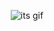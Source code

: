 <p align="center">
  <img src="https://github.com/Xenxia/Xenxia/blob/main/retroWaveGif-4.gif?raw=true" alt="its gif" />
</p>


<!-- 
<a href="https://github.com/Xenxia">
  <img height="150px" src="https://github-readme-stats.vercel.app/api?username=Xenxia&show_icons=true&title_color=6bd600&text_color=dedede&icon_color=438600&bg_color=0d1117&hide_border=true&count_private=true" alt="Xenxia's github stats" />

  <img height="150px" src="https://github-readme-stats.vercel.app/api/top-langs?username=Xenxia&title_color=6bd600&text_color=dedede&icon_color=438600&bg_color=0d1117&hide_border=true&layout=compact" alt="Xenxia's github top languages" />
</a> -->

